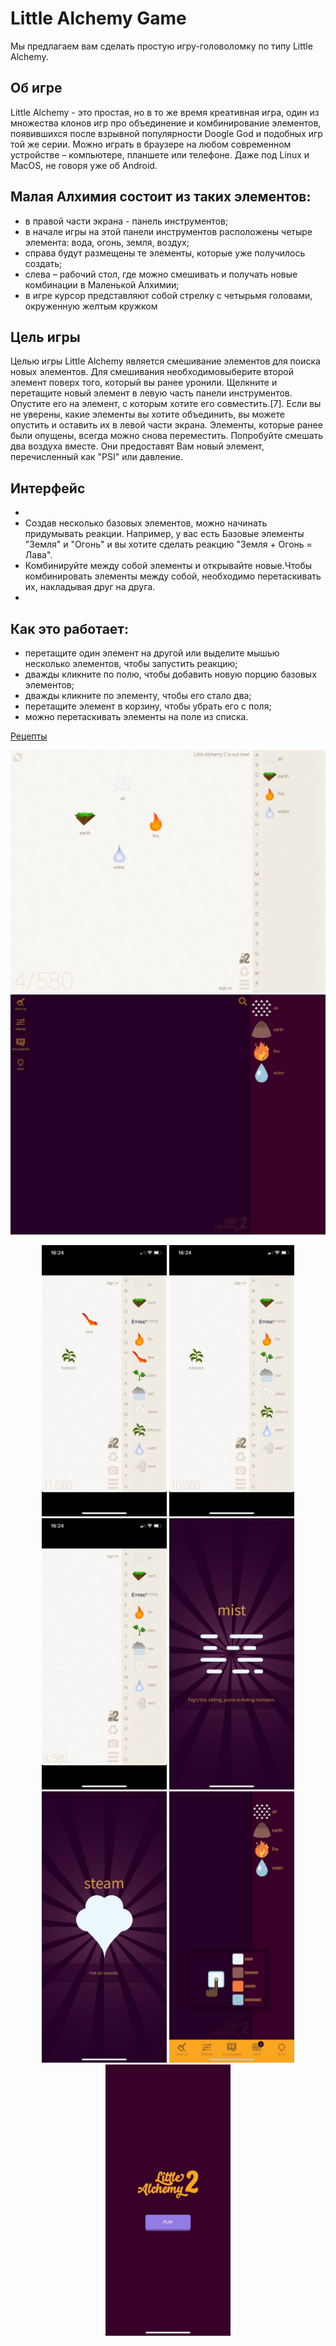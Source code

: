 # Little Alchemy Game

Мы предлагаем вам сделать простую игру-головоломку по типу  Little Alchemy.  

## Об игре
Little Alchemy - это простая, но в то же время креативная игра, один из множества клонов игр про объединение и комбинирование элементов, появившихся после взрывной популярности Doogle God и подобных игр той же серии. Можно играть в браузере на любом современном устройстве – компьютере, планшете или телефоне. Даже под Linux и MacOS, не говоря уже об Android.

## Малая Алхимия состоит из таких элементов:

- в правой части  экрана -  панель инструментов;
- в начале игры на этой панели инструментов расположены четыре элемента: вода, огонь, земля, воздух;
- справа будут размещены те элементы, которые уже получилось создать;
- слева – рабочий стол, где можно смешивать и получать новые комбинации в Маленькой Алхимии;
- в игре курсор представляют собой стрелку с четырьмя головами, окруженную желтым кружком

## Цель игры

Целью игры Little Alchemy является смешивание элементов для поиска новых элементов. Для смешивания необходимовыберите второй элемент поверх того, который вы ранее уронили. Щелкните и перетащите новый элемент в левую часть панели инструментов. Опустите его на элемент, с которым хотите его совместить.[7].
Если вы не уверены, какие элементы вы хотите объединить, вы можете опустить и оставить их в левой части экрана. Элементы, которые ранее были опущены, всегда можно снова переместить.
Попробуйте смешать два воздуха вместе. Они предоставят Вам новый элемент, перечисленный как "PSI" или давление.

## Интерфейс

-
- Создав несколько базовых элементов, можно начинать придумывать реакции. Например, у вас есть Базовые элементы "Земля" и "Огонь" и вы хотите сделать реакцию "Земля + Огонь = Лава".
- Комбинируйте между собой элементы и открывайте новыe.Чтобы комбинировать элементы между собой, необходимо перетаскивать их, накладывая друг на друга.
- 
## Как это работает:

- перетащите один элемент на другой или выделите мышью несколько элементов, чтобы запустить реакцию;
- дважды кликните по полю, чтобы добавить новую порцию базовых элементов;
- дважды кликните по элементу, чтобы его стало два;
- перетащите элемент в корзину, чтобы убрать его с поля;
- можно перетаскивать элементы на поле из списка.

[Рецепты](receipts.txt)
<p align="center">
 <img src="screenshot-littlealchemy.com-2021.01.12-20_48_10.png" width="600"/>
 <img src="screenshot-littlealchemy2.com-2021.01.12-20_47_14.png" width="600"/>
 </p>
<p align="center">
 <img src="photo_2021-01-12 18.35.38.jpeg" width="200"/>
 <img src="photo_2021-01-12 18.35.40.jpeg" width="200"/>
 <img src="photo_2021-01-12 18.35.41.jpeg" width="200"/>
 <img src="photo_2021-01-12 18.35.42.jpeg" width="200"/>
 <img src="photo_2021-01-12 18.35.43.jpeg" width="200"/>
 <img src="photo_2021-01-12 18.35.44.jpeg" width="200"/>
 <img src="photo_2021-01-12 18.35.49.jpeg" width="200"/>

</p>

